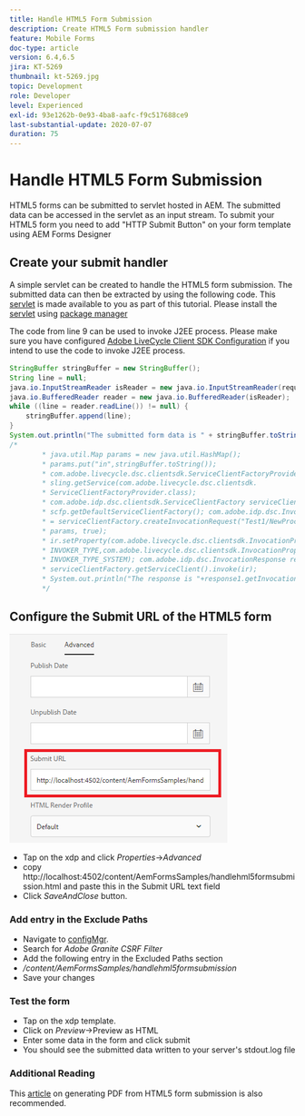 ```yaml
---
title: Handle HTML5 Form Submission
description: Create HTML5 Form submission handler
feature: Mobile Forms
doc-type: article
version: 6.4,6.5
jira: KT-5269
thumbnail: kt-5269.jpg
topic: Development
role: Developer
level: Experienced
exl-id: 93e1262b-0e93-4ba8-aafc-f9c517688ce9
last-substantial-update: 2020-07-07
duration: 75
---
```

# Handle HTML5 Form Submission

HTML5 forms can be submitted to servlet hosted in AEM. The submitted data can be accessed in the servlet as an input stream. To submit your HTML5 form you need to add "HTTP Submit Button" on your form template using AEM Forms Designer

## Create your submit handler

A simple servlet can be created to handle the HTML5 form submission. The submitted data can then be extracted by using the following code. This [servlet](assets/html5-submit-handler.zip) is made available to you as part of this tutorial. Please install the [servlet](assets/html5-submit-handler.zip) using [package manager](http://localhost:4502/crx/packmgr/index.jsp)

The code from line 9 can be used to invoke J2EE process. Please make sure you have configured [Adobe LiveCycle Client SDK Configuration](https://helpx.adobe.com/aem-forms/6/submit-form-data-livecycle-process.html) if you intend to use the code to invoke J2EE process.

```java
StringBuffer stringBuffer = new StringBuffer();
String line = null;
java.io.InputStreamReader isReader = new java.io.InputStreamReader(request.getInputStream(), "UTF-8");
java.io.BufferedReader reader = new java.io.BufferedReader(isReader);
while ((line = reader.readLine()) != null) {
    stringBuffer.append(line);
}
System.out.println("The submitted form data is " + stringBuffer.toString());
/*
        * java.util.Map params = new java.util.HashMap();
        * params.put("in",stringBuffer.toString());
        * com.adobe.livecycle.dsc.clientsdk.ServiceClientFactoryProvider scfp =
        * sling.getService(com.adobe.livecycle.dsc.clientsdk.
        * ServiceClientFactoryProvider.class);
        * com.adobe.idp.dsc.clientsdk.ServiceClientFactory serviceClientFactory =
        * scfp.getDefaultServiceClientFactory(); com.adobe.idp.dsc.InvocationRequest ir
        * = serviceClientFactory.createInvocationRequest("Test1/NewProcess1", "invoke",
        * params, true);
        * ir.setProperty(com.adobe.livecycle.dsc.clientsdk.InvocationProperties.
        * INVOKER_TYPE,com.adobe.livecycle.dsc.clientsdk.InvocationProperties.
        * INVOKER_TYPE_SYSTEM); com.adobe.idp.dsc.InvocationResponse response1 =
        * serviceClientFactory.getServiceClient().invoke(ir);
        * System.out.println("The response is "+response1.getInvocationId());
        */


```


## Configure the Submit URL of the HTML5 form

![submit-url](assets/submit-url.PNG)

* Tap on the xdp and click _Properties_->_Advanced_
* copy http://localhost:4502/content/AemFormsSamples/handlehml5formsubmission.html and paste this in the Submit URL text field
* Click _SaveAndClose_ button.

### Add entry in the Exclude Paths

* Navigate to [configMgr](http://localhost:4502/system/console/configMgr).
* Search for _Adobe Granite CSRF Filter_
* Add the following entry in the Excluded Paths section
* _/content/AemFormsSamples/handlehml5formsubmission_
* Save your changes

### Test the form

* Tap on the xdp template. 
* Click on _Preview_->Preview as HTML
* Enter some data in the form and click submit
* You should see the submitted data written to your server's stdout.log file

### Additional Reading

This [article](https://experienceleague.adobe.com/docs/experience-manager-learn/forms/document-services/generate-pdf-from-mobile-form-submission-article.html) on generating PDF from HTML5 form submission is also recommended.
